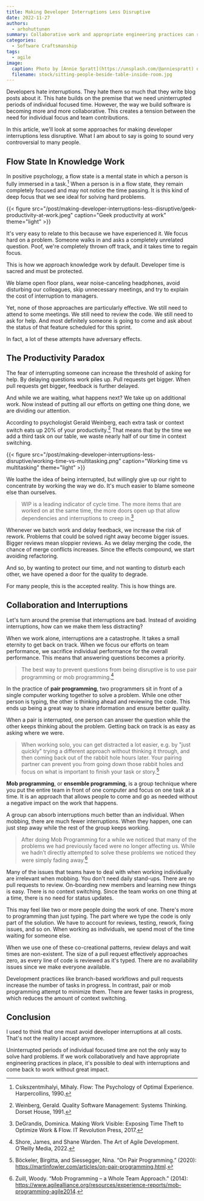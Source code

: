 ```yaml
---
title: Making Developer Interruptions Less Disruptive
date: 2022-11-27
authors:
  - arhohuttunen
summary: Collaborative work and appropriate engineering practices can reduce developer interruptions and make them less disruptive.
categories:
  - Software Craftsmanship
tags:
  - agile
image:
  caption: Photo by [Annie Spratt](https://unsplash.com/@anniespratt) on Unsplash
  filename: stock/sitting-people-beside-table-inside-room.jpg
---
```


Developers hate interruptions. They hate them so much that they write blog posts about it. This hate builds on the premise that we need uninterrupted periods of individual focused time. However, the way we build software is becoming more and more collaborative. This creates a tension between the need for individual focus and team contributions.

In this article, we'll look at some approaches for making developer interruptions less disruptive. What I am about to say is going to sound very controversial to many people.

## Flow State In Knowledge Work

In positive psychology, a flow state is a mental state in which a person is fully immersed in a task.[^1] When a person is in a flow state, they remain completely focused and may not notice the time passing. It is this kind of deep focus that we see ideal for solving hard problems.

{{< figure src="/post/making-developer-interruptions-less-disruptive/geek-productivity-at-work.jpeg" caption="Geek productivity at work" theme="light" >}}

It's very easy to relate to this because we have experienced it. We focus hard on a problem. Someone walks in and asks a completely unrelated question. Poof, we're completely thrown off track, and it takes time to regain focus.

This is how we approach knowledge work by default. Developer time is sacred and must be protected.

We blame open floor plans, wear noise-canceling headphones, avoid disturbing our colleagues, skip unnecessary meetings, and try to explain the cost of interruption to managers.

Yet, none of those approaches are particularly effective. We still need to attend to some meetings. We still need to review the code. We still need to ask for help. And most definitely someone is going to come and ask about the status of that feature scheduled for this sprint.

In fact, a lot of these attempts have adversary effects.

## The Productivity Paradox

The fear of interrupting someone can increase the threshold of asking for help. By delaying questions work piles up. Pull requests get bigger. When pull requests get bigger, feedback is further delayed.

And while we are waiting, what happens next? We take up on additional work. Now instead of putting all our efforts on getting one thing done, we are dividing our attention.

According to psychologist Gerald Weinberg, each extra task or context switch eats up 20% of your productivity.[^2] That means that by the time we add a third task on our table, we waste nearly half of our time in context switching.

{{< figure src="/post/making-developer-interruptions-less-disruptive/working-time-vs-multitasking.png" caption="Working time vs multitasking" theme="light" >}}

We loathe the idea of being interrupted, but willingly give up our right to concentrate by working the way we do. It's much easier to blame someone else than ourselves.

> WIP is a leading indicator of cycle time. The more items that are worked on at the same time, the more doors open up that allow dependencies and interruptions to creep in.[^3]

Whenever we batch work and delay feedback, we increase the risk of rework. Problems that could be solved right away become bigger issues. Bigger reviews mean sloppier reviews. As we delay merging the code, the chance of merge conflicts increases. Since the effects compound, we start avoiding refactoring.

And so, by wanting to protect our time, and not wanting to disturb each other, we have opened a door for the quality to degrade.

For many people, this is the accepted reality. This is how things are.

## Collaboration and Interruptions

Let's turn around the premise that interruptions are bad. Instead of avoiding interruptions, how can we make them less distracting?

When we work alone, interruptions are a catastrophe. It takes a small eternity to get back on track. When we focus our efforts on team performance, we sacrifice individual performance for the overall performance. This means that answering questions becomes a priority.

> The best way to prevent questions from being disruptive is to use pair programming or mob programming.[^4]

In the practice of **pair programming**, two programmers sit in front of a single computer working together to solve a problem. While one other person is typing, the other is thinking ahead and reviewing the code. This ends up being a great way to share information and ensure better quality.

When a pair is interrupted, one person can answer the question while the other keeps thinking about the problem. Getting back on track is as easy as asking where we were.

> When working solo, you can get distracted a lot easier, e.g. by "just quickly" trying a different approach without thinking it through, and then coming back out of the rabbit hole hours later. Your pairing partner can prevent you from going down those rabbit holes and focus on what is important to finish your task or story.[^5]

**Mob programming**, or **ensemble programming**, is a group technique where you put the entire team in front of one computer and focus on one task at a time. It is an approach that allows people to come and go as needed without a negative impact on the work that happens.

A group can absorb interruptions much better than an individual. When mobbing, there are much fewer interruptions. When they happen, one can just step away while the rest of the group keeps working.

> After doing Mob Programming for a while we noticed that many of the problems we had previously faced were no longer affecting us. While we hadn’t directly attempted to solve these problems we noticed they were simply fading away.[^6]

Many of the issues that teams have to deal with when working individually are irrelevant when mobbing. You don't need daily stand-ups. There are no pull requests to review. On-boarding new members and learning new things is easy. There is no context switching. Since the team works on one thing at a time, there is no need for status updates.

This may feel like two or more people doing the work of one. There's more to programming than just typing. The part where we type the code is only part of the solution. We have to account for reviews, testing, rework, fixing issues, and so on. When working as individuals, we spend most of the time waiting for someone else.

When we use one of these co-creational patterns, review delays and wait times are non-existent. The size of a pull request effectively approaches zero, as every line of code is reviewed as it's typed. There are no availability issues since we make everyone available.

Development practices like branch-based workflows and pull requests increase the number of tasks in progress. In contrast, pair or mob programming attempt to minimize them. There are fewer tasks in progress, which reduces the amount of context switching.

## Conclusion

I used to think that one must avoid developer interruptions at all costs. That's not the reality I accept anymore.

Uninterrupted periods of individual focused time are not the only way to solve hard problems. If we work collaboratively and have appropriate engineering practices in place, it's possible to deal with interruptions and come back to work without great impact. 

[^1]: Csikszentmihalyi, Mihaly. Flow: The Psychology of Optimal Experience. Harpercollins, 1990.
[^2]: Weinberg, Gerald. Quality Software Management: Systems Thinking. Dorset House, 1991.
[^3]: DeGrandis, Dominica. Making Work Visible: Exposing Time Theft to Optimize Work & Flow. IT Revolution Press, 2017.
[^4]: Shore, James, and Shane Warden. The Art of Agile Development. O’Reilly Media, 2022.
[^5]: Böckeler, Birgitta, and Siessegger, Nina. “On Pair Programming.” (2020): https://martinfowler.com/articles/on-pair-programming.html.
[^6]: Zuill, Woody. “Mob Programming – a Whole Team Approach.” (2014): https://www.agilealliance.org/resources/experience-reports/mob-programming-agile2014.
